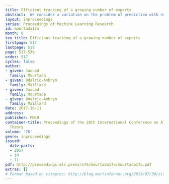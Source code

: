 ```yaml
---
title: Efficient tracking of a growing number of experts
abstract: 'We consider a variation on the problem of prediction with expert advice, where new forecasters that were unknown until then may appear at each round. As often in prediction with expert advice, designing an algorithm that achieves near-optimal regret guarantees is straightforward, using aggregation of experts. However, when the comparison class is sufficiently rich, for instance when the best expert and the set of experts itself changes over time, such strategies naively require to maintain a prohibitive number of weights (typically exponential with the time horizon). By contrast, designing strategies that both achieve a near-optimal regret and maintain a reasonable number of weights is highly non-trivial. We consider three increasingly challenging objectives (simple regret, shifting regret and sparse shifting regret) that extend existing notions defined for a fixed expert ensemble; in each case, we design strategies that achieve tight regret bounds, adaptive to the parameters of the comparison class, while being computationally inexpensive. Moreover, our algorithms are anytime, agnostic to the number of incoming experts and completely parameter-free. Such remarkable results are made possible thanks to two simple but highly effective recipes: first the "abstention trick" that comes from the <i>specialist</i> framework and enables to handle the least challenging notions of regret, but is limited when addressing more sophisticated objectives. Second, the "muting trick" that we introduce to give more flexibility. We show how to combine these two tricks in order to handle the most challenging class of comparison strategies.'
layout: inproceedings
series: Proceedings of Machine Learning Research
id: mourtada17a
month: 0
tex_title: Efficient tracking of a growing number of experts
firstpage: 517
lastpage: 539
page: 517-539
order: 517
cycles: false
author:
- given: Jaouad
  family: Mourtada
- given: Odalric-Ambrym
  family: Maillard
- given: Jaouad
  family: Mourtada
- given: Odalric-Ambrym
  family: Maillard
date: 2017-10-11
address: 
publisher: PMLR
container-title: Proceedings of the 28th International Conference on Algorithmic Learning
  Theory
volume: '76'
genre: inproceedings
issued:
  date-parts:
  - 2017
  - 10
  - 11
pdf: http://proceedings.mlr.press/v76/mourtada17a/mourtada17a.pdf
extras: []
# Format based on citeproc: http://blog.martinfenner.org/2013/07/30/citeproc-yaml-for-bibliographies/
---
```


